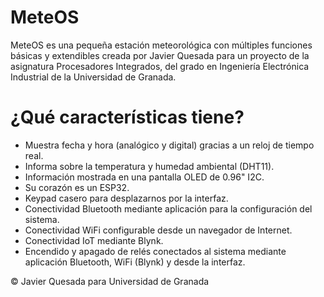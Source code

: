 ﻿# MeteOS 

MeteOS es una pequeña estación meteorológica con múltiples funciones básicas y extendibles creada por Javier Quesada para un proyecto de la asignatura Procesadores Integrados, del grado en Ingeniería Electrónica Industrial de la Universidad de Granada.

# ¿Qué características tiene?

 - Muestra fecha y hora (analógico y digital) gracias a un reloj de tiempo real.
 - Informa sobre la temperatura y humedad ambiental (DHT11).
 - Información mostrada en una pantalla OLED de 0.96" I2C.
 - Su corazón es un ESP32.
 - Keypad casero para desplazarnos por la interfaz.
 - Conectividad Bluetooth mediante aplicación para la configuración del sistema.
 - Conectividad WiFi configurable desde un navegador de Internet.
 - Conectividad IoT mediante Blynk.
 - Encendido y apagado de relés conectados al sistema mediante aplicación Bluetooth, WiFi (Blynk) y desde la interfaz.

© Javier Quesada para Universidad de Granada
